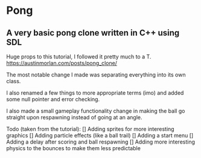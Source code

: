 # Pong

## A very basic pong clone written in C++ using SDL

Huge props to this tutorial, I followed it pretty much to a T. 
https://austinmorlan.com/posts/pong_clone/

The most notable change I made was separating everything into its own class.

I also renamed a few things to more appropriate terms (imo) and added some null pointer and error checking.

I also made a small gameplay functionality change in making the ball go straight upon respawning instead of going at an angle.

Todo (taken from the tutorial):
[] Adding sprites for more interesting graphics
[] Adding particle effects (like a ball trail)
[] Adding a start menu
[] Adding a delay after scoring and ball respawning
[] Adding more interesting physics to the bounces to make them less predictable